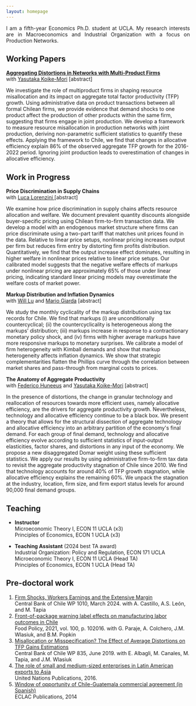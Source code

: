 ```yaml
---
layout: homepage
---
```


<p align="justify">
I am a fifth-year Economics Ph.D. student at UCLA. My research interests are in Macroeconomics and Industrial Organization with a focus on Production Networks.
</p>

## Working Papers
**<a href="https://yasutakakoike-mori.com/files/Yasu_JMP.pdf"> Aggregating Distortions in Networks with Multi-Product Firms </a>** <br>
with <a href="https://yasutakakoike-mori.com/"> Yasutaka  Koike-Mori</a> [<span class="abstract-toggle" onclick="toggleAbstract('abstract1.1')">abstract</span>]
<div id="abstract1.1" class="abstract-content">
We investigate the role of multiproduct firms in shaping resource misallocation and its impact on aggregate total factor productivity (TFP) growth. Using administrative data on product transactions between all formal Chilean firms, we provide evidence that demand shocks to one product affect the production of other products within the same firm, suggesting that firms engage in joint production. We develop a framework to measure resource misallocation in production networks with joint production, deriving non-parametric sufficient statistics to quantify these effects. Applying the framework to Chile, we find that changes in allocative efficiency explain 86% of the observed aggregate TFP growth for the 2016-2022 period. Ignoring joint production leads to overestimation of changes in allocative efficiency.
</div>

## Work in Progress
**Price Discrimination in Supply Chains**  <br>
with <a href="https://sites.google.com/view/lucalorenzini/"> Luca Lorenzini </a> [<span class="abstract-toggle" onclick="toggleAbstract('abstract2.1')">abstract</span>]
<div id="abstract2.1" class="abstract-content">
We examine how price discrimination in supply chains affects resource allocation and welfare. We document prevalent quantity discounts alongside buyer-specific pricing using Chilean firm-to-firm transaction data. We develop a model with an endogenous market structure where firms can price discriminate using a two-part tariff that matches unit prices found in the data. Relative to linear price setups, nonlinear pricing increases output per firm but reduces firm entry by distorting firm profits distribution. Quantitatively, we find that the output increase effect dominates, resulting in higher welfare in nonlinear prices relative to linear price setups. Our calibrated model suggests that the negative welfare effects of markups under nonlinear pricing are approximately 65% of those under linear pricing, indicating standard linear pricing models may overestimate the welfare costs of market power.  
</div>

**Markup Distribution and Inflation Dynamics** <br>
with <a href="https://jianyulu.weebly.com/"> Will Lu</a>  and <a href="https://www.mariogiarda.com/"> Mario Giarda</a>  [<span class="abstract-toggle" onclick="toggleAbstract('abstract2.2')">abstract</span>]
<div id="abstract2.2" class="abstract-content">
We study the monthly cyclicality of the markup distribution using tax records for Chile. We find that markups (i) are unconditionally countercyclical; (ii) the countercyclicality is heterogeneous along the markups’ distribution; (iii) markups increase in response to a contractionary monetary policy shock, and (iv) firms with higher average markups have more responsive markups to monetary surprises. We calibrate a model of firm heterogeneity with Kimball demands and show that markup heterogeneity affects inflation dynamics. We show that strategic complementarities flatten the Phillips curve through the correlation between market shares and pass-through from marginal costs to prices.
</div>

**The Anatomy of Aggregate Productivity** <br>
with <a href="https://www.fedehuneeus.com/"> Federico Huneeus</a>   and <a href="https://yasutakakoike-mori.com/"> Yasutaka Koike-Mori</a> [<span class="abstract-toggle" onclick="toggleAbstract('abstract2.3')">abstract</span>]
<div id="abstract2.3" class="abstract-content">
In the presence of distortions, the change in granular technology and reallocation of resources towards more efficient uses, namely allocative efficiency, are the drivers for aggregate productivity growth. Nevertheless, technology and allocative efficiency continue to be a black box. We present a theory that allows for the structural dissection of aggregate technology and allocative efficiency into an arbitrary partition of the economy's final demand. For each group of final demand, technology and allocative efficiency evolve according to sufficient statistics of input-output elasticities, factor shares, and distortions in any input of the economy. We propose a new disaggregated Domar weight using these sufficient statistics. We apply our results by using administrative firm-to-firm tax data to revisit the aggregate productivity stagnation of Chile since 2010. We find that technology accounts for around 40% of TFP growth stagnation, while allocative efficiency explains the remaining 60%. We unpack the stagnation at the industry, location, firm size, and firm export status levels for around 90,000 final demand groups.
</div>


## Teaching
- **Instructor**<br>
Microeconomic Theory I, ECON 11 UCLA (x3)<br>
Principles of Economics, ECON 1 UCLA (x3)

- **Teaching Assistant** (2024 best TA award) <br>
Industrial Organization: Policy and Regulation, ECON 171 UCLA <br>
Microeconomic Theory I, ECON 11 UCLA (Head TA)  <br>
Principles of Economics, ECON 1 UCLA (Head TA)

## Pre-doctoral work
1. <a href="https://www.bcentral.cl/documents/33528/133326/DTBC_1010.pdf/c65a2cc0-e74c-a3aa-28ba-551f0e0e38d4?t=1710187683974">Firm Shocks, Workers Earnings and the Extensive Margin</a> <br> 
Central Bank of Chile WP 1010, March 2024. with A. Castillo, A.S. León, and M. Tapia
2. <a href="https://www.sciencedirect.com/science/article/pii/S0306919220302220">Front-of-package warning label effects on manufacturing labor outcomes in Chile</a> <br>
Food Policy, 2021, vol. 100, p. 102016. with G. Paraje, A. Colchero, J.M. Wlasiuk, and B.M. Popkin
3. <a href="https://www.bcentral.cl/documents/33528/133326/dtbc835.pdf/e7b4b638-ea7d-fe32-e360-4f79ece2edf4?t=1655149225333">Misallocation or Misspecification? The Effect of Average Distortions on TFP Gains Estimations</a> <br> 
Central Bank of Chile WP 835, June 2019. with E. Albagli, M. Canales, M. Tapia, and J.M. Wlasiuk
4. <a href="https://www.un-ilibrary.org/content/books/9789210572187c007">The role of small and medium-sized enterprises in Latin American exports to Asia</a> <br> 
United Nations Publications, 2016.
5. <a href="https://repository.eclac.org/handle/11362/37216">Window of opportunity of Chile-Guatemala commercial agreement (in Spanish)</a> <br> 
ECLAC Publications, 2014 





